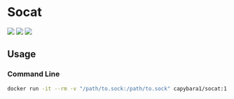 # Socat

[![](https://images.microbadger.com/badges/version/capybara1/socat.svg)](https://microbadger.com/images/capybara1/socat "Get your own version badge on microbadger.com")
[![](https://images.microbadger.com/badges/license/capybara1/socat.svg)](https://microbadger.com/images/capybara1/socat "Get your own license badge on microbadger.com")
[![](https://images.microbadger.com/badges/image/capybara1/socat.svg)](https://microbadger.com/images/capybara1/socat "Get your own image badge on microbadger.com")

## Usage

### Command Line

```sh
docker run -it --rm -v "/path/to.sock:/path/to.sock" capybara1/socat:1
```
